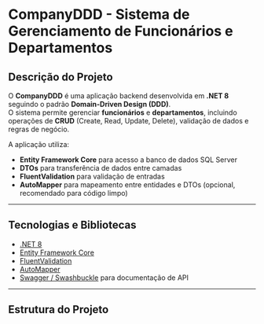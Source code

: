 # CompanyDDD - Sistema de Gerenciamento de Funcionários e Departamentos

## Descrição do Projeto
O **CompanyDDD** é uma aplicação backend desenvolvida em **.NET 8** seguindo o padrão **Domain-Driven Design (DDD)**.  
O sistema permite gerenciar **funcionários** e **departamentos**, incluindo operações de **CRUD** (Create, Read, Update, Delete), validação de dados e regras de negócio.

A aplicação utiliza:
- **Entity Framework Core** para acesso a banco de dados SQL Server
- **DTOs** para transferência de dados entre camadas
- **FluentValidation** para validação de entradas
- **AutoMapper** para mapeamento entre entidades e DTOs (opcional, recomendado para código limpo)

---

## Tecnologias e Bibliotecas
- [.NET 8](https://dotnet.microsoft.com/en-us/download/dotnet/8.0)
- [Entity Framework Core](https://docs.microsoft.com/en-us/ef/core/)
- [FluentValidation](https://docs.fluentvalidation.net/en/latest/)
- [AutoMapper](https://automapper.org/)
- [Swagger / Swashbuckle](https://github.com/domaindrivendev/Swashbuckle.AspNetCore) para documentação de API

---

## Estrutura do Projeto

